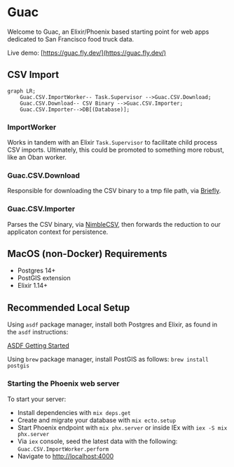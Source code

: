 # Guac

Welcome to Guac, an Elixir/Phoenix based starting point for web apps dedicated to San Francisco food truck data.

Live demo: [https://guac.fly.dev/](https://guac.fly.dev/)
## CSV Import

```mermaid
graph LR;
    Guac.CSV.ImportWorker-- Task.Supervisor -->Guac.CSV.Download;
    Guac.CSV.Download-- CSV Binary -->Guac.CSV.Importer;
    Guac.CSV.Importer-->DB[(Database)];
```

### ImportWorker

Works in tandem with an Elixir `Task.Supervisor` to facilitate child process CSV imports. Ultimately, this could be promoted to something more robust, like an Oban worker.

### Guac.CSV.Download

Responsible for downloading the CSV binary to a tmp file path, via [Briefly](https://github.com/CargoSense/briefly).

### Guac.CSV.Importer

Parses the CSV binary, via [NimbleCSV](https://github.com/dashbitco/nimble_csv), then forwards the reduction to our applicaton context for persistence.

## MacOS (non-Docker) Requirements

* Postgres 14+
* PostGIS extension
* Elixir 1.14+

## Recommended Local Setup

Using `asdf` package manager, install both Postgres and Elixir, as found in the `asdf` instructions:

[ASDF Getting Started](https://asdf-vm.com/guide/getting-started.html)

Using `brew` package manager, install PostGIS as follows: `brew install postgis`


### Starting the Phoenix web server

To start your server:

  * Install dependencies with `mix deps.get`
  * Create and migrate your database with `mix ecto.setup`
  * Start Phoenix endpoint with `mix phx.server` or inside IEx with `iex -S mix phx.server`
  * Via `iex` console, seed the latest data with the following: `Guac.CSV.ImportWorker.perform`
  * Navigate to [http://localhost:4000](http://localhost:4000)

